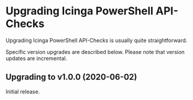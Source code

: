 # Upgrading Icinga PowerShell API-Checks

Upgrading Icinga PowerShell API-Checks is usually quite straightforward.

Specific version upgrades are described below. Please note that version updates are incremental.

## Upgrading to v1.0.0 (2020-06-02)

Initial release.
